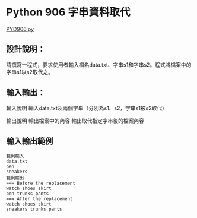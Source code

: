 # Python 906 字串資料取代
[PYD906.py](https://github.com/eclairsameal/TQC-Python/blob/master/%E7%AC%AC9%E9%A1%9E%EF%BC%9A%E6%AA%94%E6%A1%88%E8%88%87%E7%95%B0%E5%B8%B8%E8%99%95%E7%90%86/906%20%E5%AD%97%E4%B8%B2%E8%B3%87%E6%96%99%E5%8F%96%E4%BB%A3/PYD906.py)
## 設計說明：
請撰寫一程式，要求使用者輸入檔名data.txt、字串s1和字串s2。程式將檔案中的字串s1以s2取代之。

## 輸入輸出：
輸入說明
輸入data.txt及兩個字串（分別為s1、s2，字串s1被s2取代）

輸出說明
輸出檔案中的內容
輸出取代指定字串後的檔案內容

## 輸入輸出範例
```
範例輸入
data.txt
pen
sneakers
範例輸出
=== Before the replacement
watch shoes skirt
pen trunks pants
=== After the replacement
watch shoes skirt
sneakers trunks pants
```
